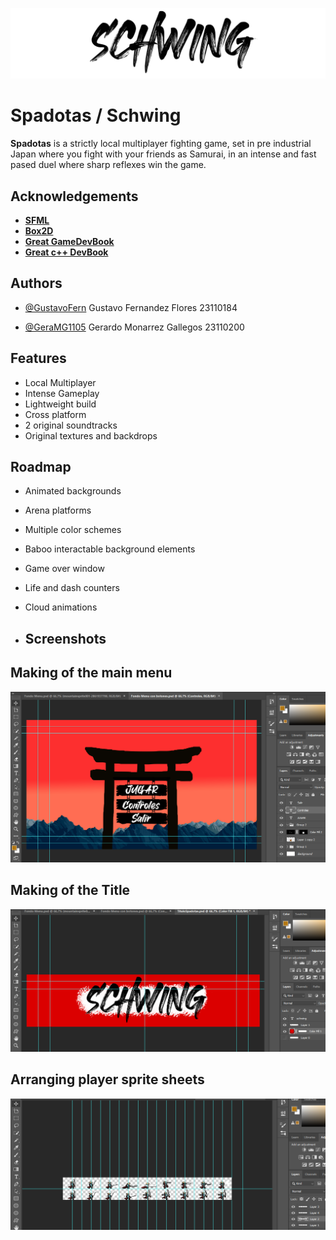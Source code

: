 
![Logo](https://github.com/GustavoFern/Spadotas/blob/main/assets/images/titulo.png)


# Spadotas / Schwing

**Spadotas** is a strictly local multiplayer fighting game, set in pre industrial Japan where you fight with your friends as Samurai, in an intense and fast pased duel where sharp reflexes win the game.


## Acknowledgements

 - [**SFML**](https://www.sfml-dev.org/)
 - [**Box2D**](https://box2d.org/)
 - [**Great GameDevBook**](https://www.amazon.com/Level-Guide-Great-Video-Design/dp/1118877160)
 - [**Great c++ DevBook**](https://github.com/CRySoL/pensarencpp)

## Authors

- [@GustavoFern](https://github.com/GustavoFern)
    Gustavo Fernandez Flores 23110184

- [@GeraMG1105](https://github.com/GeraMG1105)
    Gerardo Monarrez Gallegos 23110200

## Features

- Local Multiplayer
- Intense Gameplay
- Lightweight build
- Cross platform
- 2 original soundtracks
- Original textures and backdrops





## Roadmap

- Animated backgrounds

- Arena platforms

- Multiple color schemes

- Baboo interactable background elements

- Game over window

- Life and dash counters 

- Cloud animations

-  ## Screenshots

## **Making of the main menu**
![PhotoShopScreen1](https://github.com/GustavoFern/Spadotas/blob/main/Readme%20images/screenshot1.png)



## **Making of the Title**
![PhotoShopScreen2](https://github.com/GustavoFern/Spadotas/blob/main/Readme%20images/screenshot2.png)



## **Arranging player sprite sheets**
![PhotoShopScreen3](https://github.com/GustavoFern/Spadotas/blob/main/Readme%20images/Screenshot3.png)




